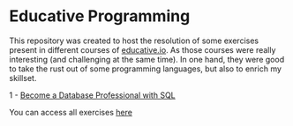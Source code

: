 # Educative Programming

This repository was created to host the resolution of some exercises present in different courses of [educative.io](https://educative.io/). As those courses were really interesting (and challenging at the same time). In one hand, they were good to take the rust out of some programming languages, but also to enrich my skillset.

1 - [Become a Database Professional with SQL](https://www.educative.io/path/become-database-professional)

You can access all exercises [here](https://www.educative.io/module/page/JZmo10C1K3V0gqV0w/10370001/5844917766586368/6127188411154432)
